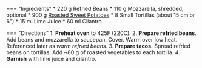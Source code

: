 === "Ingredients"
    * 220 g Refried Beans
    * 110 g Mozzarella, shredded, optional
    * 900 g [Roasted Sweet Potatoes](../sides/roasted-potatoes.md)
    * 8 Small Tortillas (about 15 cm or 6")
    * 15 ml Lime Juice
    * 60 ml Cilantro

=== "Directions"
    1. **Preheat oven** to 425F (220C).
    2. **Prepare refried beans**. Add beans and mozzarella to saucepan. Cover. Warm over low heat. Referenced later as *warm refried beans*.
    3. **Prepare tacos.** Spread refried beans on tortillas. Add ~80 g of roasted vegetables to each tortilla.
    4. **Garnish** with lime juice and cilantro.

[^1]:
    [El Arboria Taqueria](https://goo.gl/maps/5rY1W9N4L1KLBRGN8). Brighton, MI.
[^2]:
    Perelman, Deb. ["Sweet Potato Tacos."](https://smittenkitchen.com/2018/03/sweet-potato-tacos/) Smitten Kitchen. March 2018. Accessed 2019.
